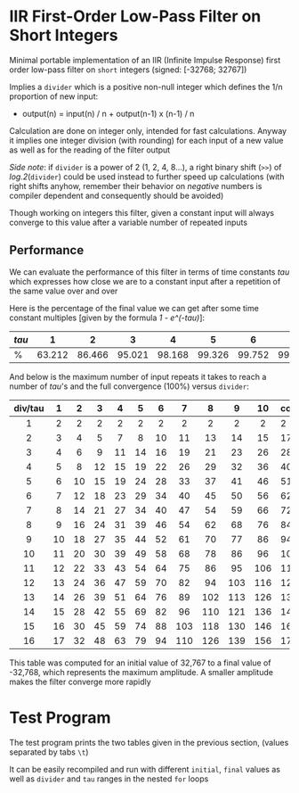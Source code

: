 # IIR First-Order Low-Pass Filter on Short Integers

Minimal portable implementation of an IIR (Infinite Impulse Response) first order low-pass filter on `short` integers (signed: [-32768; 32767])

Implies a `divider` which is a positive non-null integer which defines the 1/n proportion of new input:

- output(n) = input(n) / n + output(n-1) x (n-1) / n

Calculation are done on integer only, intended for fast calculations. Anyway it implies one integer division (with rounding) for each input of a new value as well as for the reading of the filter output

*Side note*: if `divider` is a power of 2 (1, 2, 4, 8...), a right binary shift (`>>`) of *log.2*(`divider`) could be used instead to further speed up calculations (with right shifts anyhow, remember their behavior on *negative* numbers is compiler dependent and consequently should be avoided)

Though working on integers this filter, given a constant input will always converge to this value after a variable number of repeated inputs

## Performance

We can evaluate the performance of this filter in terms of time constants *tau* which expresses how close we are to a constant input after a repetition of the same value over and over

Here is the percentage of the final value we can get after some time constant multiples [given by the formula *1 - e^(-tau)*]:

|*tau*|1|2|3|4|5|6|7|8|9|10|
|---|:-:|:-:|:-:|:-:|:-:|:-:|:-:|:-:|:-:|:-:|
|%|63.212|86.466|95.021|98.168|99.326|99.752|99.909|99.966|99.988|99.995|

And below is the maximum number of input repeats it takes to reach a number of *tau*'s and the full convergence (100%) versus `divider`: 

|div/tau|1|2|3|4|5|6|7|8|9|10|converge|
|:-:|:-:|:-:|:-:|:-:|:-:|:-:|:-:|:-:|:-:|:-:|---|
|1|2|2|2|2|2|2|2|2|2|2|2|
|2|3|4|5|7|8|10|11|13|14|15|17|
|3|4|6|9|11|14|16|19|21|23|26|28|
|4|5|8|12|15|19|22|26|29|32|36|40|
|5|6|10|15|19|24|28|33|37|41|46|51|
|6|7|12|18|23|29|34|40|45|50|56|62|
|7|8|14|21|27|34|40|47|54|59|66|72|
|8|9|16|24|31|39|46|54|62|68|76|84|
|9|10|18|27|35|44|52|61|70|77|86|94|
|10|11|20|30|39|49|58|68|78|86|96|106|
|11|12|22|33|43|54|64|75|86|95|106|117|
|12|13|24|36|47|59|70|82|94|103|116|128|
|13|14|26|39|51|64|76|89|102|113|126|138|
|14|15|28|42|55|69|82|96|110|121|136|149|
|15|16|30|45|59|74|88|103|118|130|146|161|
|16|17|32|48|63|79|94|110|126|139|156|172|

This table was computed for an initial value of 32,767 to a final value of -32,768, which represents the maximum amplitude. A smaller amplitude makes the filter converge more rapidly

# Test Program

The test program prints the two tables given in the previous section, (values separated by tabs `\t`)

It can be easily recompiled and run with different `initial`, `final` values as well as `divider` and `tau` ranges in the nested `for` loops